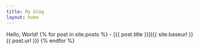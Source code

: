 ```yaml
---
title: My blog
layout: home
---
```

Hello, World!
  {% for post in site.posts %}
    - [{{ post.title }}]({{ site.baseurl }}{{ post.url }})
  {% endfor %}

